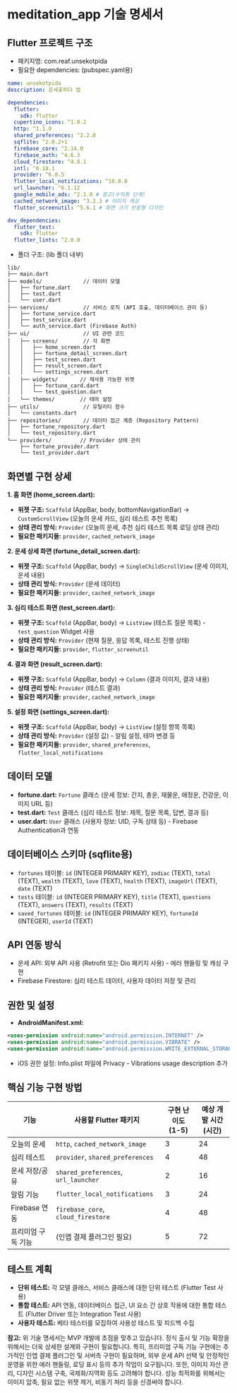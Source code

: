 # meditation_app 기술 명세서

## Flutter 프로젝트 구조

- 패키지명: com.reaf.unsekotpida
- 필요한 dependencies: (pubspec.yaml용)

```yaml
name: unsekotpida
description: 운세꽃피다 앱

dependencies:
  flutter:
    sdk: flutter
  cupertino_icons: ^1.0.2
  http: ^1.1.0
  shared_preferences: ^2.2.0
  sqflite: ^2.0.2+1
  firebase_core: ^2.14.0
  firebase_auth: ^4.6.3
  cloud_firestore: ^4.8.1
  intl: ^0.18.1
  provider: ^6.0.5
  flutter_local_notifications: ^10.0.0
  url_launcher: ^6.1.12
  google_mobile_ads: ^2.1.0 # 광고(수익화 단계)
  cached_network_image: ^3.2.3 # 이미지 캐싱
  flutter_screenutil: ^5.6.1 # 화면 크기 반응형 디자인

dev_dependencies:
  flutter_test:
    sdk: flutter
  flutter_lints: ^2.0.0
```

- 폴더 구조: (lib 폴더 내부)

```
lib/
├── main.dart
├── models/             // 데이터 모델
│   ├── fortune.dart
│   ├── test.dart
│   └── user.dart
├── services/           // 서비스 로직 (API 호출, 데이터베이스 관리 등)
│   ├── fortune_service.dart
│   ├── test_service.dart
│   └── auth_service.dart (Firebase Auth)
├── ui/                 // UI 관련 코드
│   ├── screens/        // 각 화면
│   │   ├── home_screen.dart
│   │   ├── fortune_detail_screen.dart
│   │   ├── test_screen.dart
│   │   ├── result_screen.dart
│   │   └── settings_screen.dart
│   ├── widgets/       // 재사용 가능한 위젯
│   │   ├── fortune_card.dart
│   │   └── test_question.dart
│   └── themes/        // 테마 설정
├── utils/              // 유틸리티 함수
│   └── constants.dart
├── repositories/       // 데이터 접근 계층 (Repository Pattern)
│   ├── fortune_repository.dart
│   └── test_repository.dart
└── providers/         // Provider 상태 관리
    ├── fortune_provider.dart
    └── test_provider.dart

```


## 화면별 구현 상세

**1. 홈 화면 (home_screen.dart):**

- **위젯 구조:** `Scaffold` (AppBar, body, bottomNavigationBar)  -> `CustomScrollView` (오늘의 운세 카드, 심리 테스트 추천 목록)
- **상태 관리 방식:** `Provider` (오늘의 운세, 추천 심리 테스트 목록 로딩 상태 관리)
- **필요한 패키지들:** `provider`, `cached_network_image`

**2. 운세 상세 화면 (fortune_detail_screen.dart):**

- **위젯 구조:** `Scaffold` (AppBar, body) -> `SingleChildScrollView` (운세 이미지, 운세 내용)
- **상태 관리 방식:**  `Provider` (운세 데이터)
- **필요한 패키지들:** `provider`, `cached_network_image`

**3. 심리 테스트 화면 (test_screen.dart):**

- **위젯 구조:** `Scaffold` (AppBar, body) -> `ListView` (테스트 질문 목록) - `test_question` Widget 사용
- **상태 관리 방식:** `Provider` (현재 질문, 응답 목록, 테스트 진행 상태)
- **필요한 패키지들:** `provider`, `flutter_screenutil`

**4. 결과 화면 (result_screen.dart):**

- **위젯 구조:** `Scaffold` (AppBar, body) -> `Column` (결과 이미지, 결과 내용)
- **상태 관리 방식:** `Provider` (테스트 결과)
- **필요한 패키지들:** `provider`, `cached_network_image`

**5. 설정 화면 (settings_screen.dart):**

- **위젯 구조:** `Scaffold` (AppBar, body) -> `ListView` (설정 항목 목록)
- **상태 관리 방식:** `Provider` (설정 값) -  알림 설정, 테마 변경 등
- **필요한 패키지들:** `provider`, `shared_preferences`, `flutter_local_notifications`


## 데이터 모델

- **fortune.dart:** `Fortune` 클래스 (운세 정보: 간지, 총운, 재물운, 애정운, 건강운, 이미지 URL 등)
- **test.dart:** `Test` 클래스 (심리 테스트 정보: 제목, 질문 목록, 답변, 결과 등)
- **user.dart:** `User` 클래스 (사용자 정보: UID, 구독 상태 등)  - Firebase Authentication과 연동


## 데이터베이스 스키마 (sqflite용)

- `fortunes` 테이블: `id` (INTEGER PRIMARY KEY), `zodiac` (TEXT), `total` (TEXT), `wealth` (TEXT), `love` (TEXT), `health` (TEXT), `imageUrl` (TEXT), `date` (TEXT)
- `tests` 테이블:  `id` (INTEGER PRIMARY KEY), `title` (TEXT), `questions` (TEXT), `answers` (TEXT), `results` (TEXT)
- `saved_fortunes` 테이블: `id` (INTEGER PRIMARY KEY), `fortuneId` (INTEGER), `userId` (TEXT)


## API 연동 방식

- 운세 API:  외부 API 사용 (Retrofit 또는 Dio 패키지 사용)  -  에러 핸들링 및 캐싱 구현
- Firebase Firestore: 심리 테스트 데이터, 사용자 데이터 저장 및 관리


## 권한 및 설정

- **AndroidManifest.xml:**
```xml
<uses-permission android:name="android.permission.INTERNET" />
<uses-permission android:name="android.permission.VIBRATE" />
<uses-permission android:name="android.permission.WRITE_EXTERNAL_STORAGE" />  <!-- 이미지 저장을 위한 권한 (Android 10 이상 필요시 Scoped Storage 고려)-->
```
- iOS 권한 설정:  Info.plist 파일에  Privacy - Vibrations usage description 추가


## 핵심 기능 구현 방법

| 기능                | 사용할 Flutter 패키지         | 구현 난이도 (1-5) | 예상 개발 시간 (시간) |
|---------------------|------------------------------|-------------------|-----------------------|
| 오늘의 운세          | `http`, `cached_network_image` | 3                 | 24                    |
| 심리 테스트          | `provider`, `shared_preferences` | 4                 | 48                    |
| 운세 저장/공유      | `shared_preferences`, `url_launcher` | 2                 | 16                    |
| 알림 기능           | `flutter_local_notifications` | 3                 | 24                    |
| Firebase 연동        | `firebase_core`, `cloud_firestore` | 4                 | 48                    |
| 프리미엄 구독 기능   |  (인앱 결제 플러그인 필요)  | 5                 | 72                    |


## 테스트 계획

- **단위 테스트:**  각 모델 클래스, 서비스 클래스에 대한 단위 테스트 (Flutter Test 사용)
- **통합 테스트:** API 연동, 데이터베이스 접근, UI 요소 간 상호 작용에 대한 통합 테스트 (Flutter Driver 또는 Integration Test 사용)
- **사용자 테스트:**  베타 테스터를 모집하여 사용성 테스트 및 피드백 수집


**참고:** 위 기술 명세서는  MVP 개발에 초점을 맞추고 있습니다.  정식 출시 및 기능 확장을 위해서는 더욱 상세한 설계와 구현이 필요합니다.  특히, 프리미엄 구독 기능 구현에는 추가적인 인앱 결제 플러그인 및 서버측 구현이 필요하며,  외부 운세 API 선택 및 안정적인 운영을 위한 에러 핸들링, 로딩 표시 등의 추가 작업이 요구됩니다.  또한, 이미지 자산 관리, 디자인 시스템 구축, 국제화/지역화 등도 고려해야 합니다.  성능 최적화를 위해서는 이미지 압축,  필요 없는 위젯 제거,  비동기 처리 등을 신경써야 합니다.
